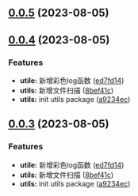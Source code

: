 ## [0.0.5](https://github.com/winchesHe/wes-utils-monorepo/compare/v0.0.4...v0.0.5) (2023-08-05)



## [0.0.4](https://github.com/winchesHe/wes-utils-monorepo/compare/v1.1.4...v0.0.4) (2023-08-05)


### Features

* **utile:** 新增彩色log函数 ([ed7fd14](https://github.com/winchesHe/wes-utils-monorepo/commit/ed7fd14e60d64d92110f2cf4ee5707c68b76489e))
* **utils:** 新增文件扫描 ([8bef41c](https://github.com/winchesHe/wes-utils-monorepo/commit/8bef41c1167622c291ca716be963c59e0199713e))
* **utils:** init utils package ([a9234ec](https://github.com/winchesHe/wes-utils-monorepo/commit/a9234ec1a73fcb832063a6e0621e57d5c264b8d9))



## [0.0.3](https://github.com/winchesHe/wes-utils-monorepo/compare/v1.1.4...v0.0.3) (2023-08-05)


### Features

* **utile:** 新增彩色log函数 ([ed7fd14](https://github.com/winchesHe/wes-utils-monorepo/commit/ed7fd14e60d64d92110f2cf4ee5707c68b76489e))
* **utils:** 新增文件扫描 ([8bef41c](https://github.com/winchesHe/wes-utils-monorepo/commit/8bef41c1167622c291ca716be963c59e0199713e))
* **utils:** init utils package ([a9234ec](https://github.com/winchesHe/wes-utils-monorepo/commit/a9234ec1a73fcb832063a6e0621e57d5c264b8d9))



